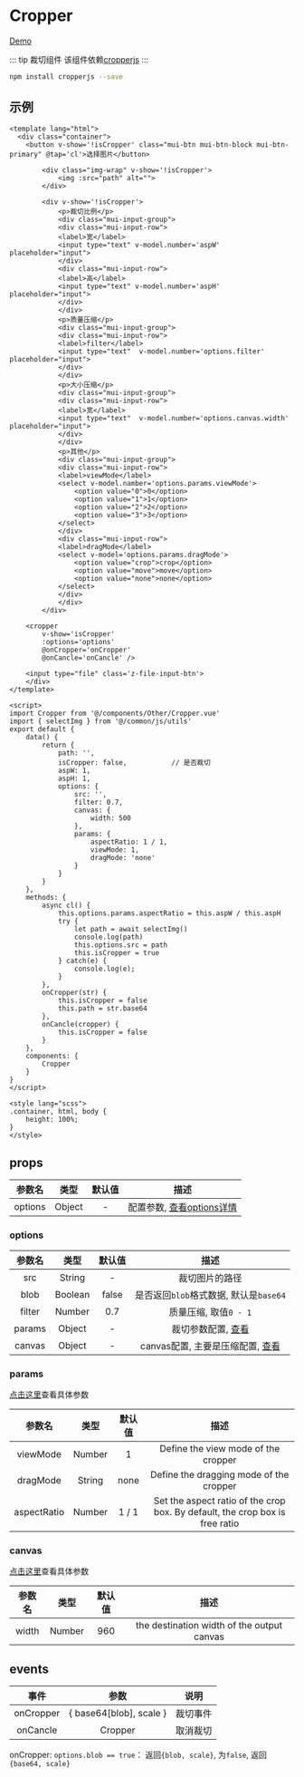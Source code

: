 # Cropper
[Demo](http://watasi.gitee.io/infozx_api/dist/#/cropper.html)

::: tip 裁切组件
该组件依赖[cropperjs](https://github.com/fengyuanchen/cropperjs)
:::
```bash
npm install cropperjs --save
```

## 示例
```vue{68}
<template lang="html">
  <div class="container">
  	<button v-show='!isCropper' class="mui-btn mui-btn-block mui-btn-primary" @tap='cl'>选择图片</button>

		<div class="img-wrap" v-show='!isCropper'>
			<img :src="path" alt="">
		</div>
		
		<div v-show='!isCropper'>
			<p>裁切比例</p>
			<div class="mui-input-group">
		    <div class="mui-input-row">
	        <label>宽</label>
	        <input type="text" v-model.number='aspW' placeholder="input">
		    </div>
		    <div class="mui-input-row">
	        <label>高</label>
	        <input type="text" v-model.number='aspH' placeholder="input">
		    </div>
			</div>
			<p>质量压缩</p>
			<div class="mui-input-group">
		    <div class="mui-input-row">
	        <label>filter</label>
	        <input type="text"  v-model.number='options.filter' placeholder="input">
		    </div>
			</div>
			<p>大小压缩</p>
			<div class="mui-input-group">
		    <div class="mui-input-row">
	        <label>宽</label>
	        <input type="text"  v-model.number='options.canvas.width' placeholder="input">
		    </div>
			</div>
			<p>其他</p>
			<div class="mui-input-group">
		    <div class="mui-input-row">
	        <label>viewMode</label>
	        <select v-model.namber='options.params.viewMode'>
	        	<option value="0">0</option>
	        	<option value="1">1</option>
	        	<option value="2">2</option>
	        	<option value="3">3</option>
	        </select>
		    </div>
		    <div class="mui-input-row">
	        <label>dragMode</label>
	        <select v-model='options.params.dragMode'>
	        	<option value="crop">crop</option>
	        	<option value="move">move</option>
	        	<option value="none">none</option>
	        </select>
		    </div>
			</div>
		</div>

  	<cropper 
  		v-show='isCropper'
  		:options='options'
  		@onCropper='onCropper'
  		@onCancle='onCancle' />

  	<input type="file" class='z-file-input-btn'>
	</div>
</template>

<script>
import Cropper from '@/components/Other/Cropper.vue'
import { selectImg } from '@/common/js/utils'
export default {
	data() {
		return {
			path: '',
			isCropper: false,			// 是否裁切
			aspW: 1,
			aspH: 1,
			options: {
				src: '',
				filter: 0.7,
				canvas: {
					width: 500
				},
				params: {
					aspectRatio: 1 / 1,
					viewMode: 1,
					dragMode: 'none'
				}
			}
		}
	},
	methods: {
		async cl() {
			this.options.params.aspectRatio = this.aspW / this.aspH
			try {
				let path = await selectImg()
				console.log(path)
				this.options.src = path
				this.isCropper = true
			} catch(e) {
				console.log(e);
			}
		},
		onCropper(str) {
			this.isCropper = false
			this.path = str.base64
		},
		onCancle(cropper) {
			this.isCropper = false
		}
	},
	components: {
		Cropper
	}
}
</script>

<style lang="scss">
.container, html, body {
	height: 100%;
}
</style>
```
## props
|参数名|类型|默认值|描述|
|:---:|:---:|:---:|:---:|
|options|Object|-|配置参数, [查看options详情](#options)|

### options
|参数名|类型|默认值|描述|
|:---:|:---:|:---:|:---:|
|src|String|-|裁切图片的路径|
|blob|Boolean|false|是否返回`blob`格式数据, 默认是`base64`|
|filter|Number|0.7|质量压缩, 取值`0 - 1`|
|params|Object|-|裁切参数配置, [查看](#params)|
|canvas|Object|-|canvas配置, 主要是压缩配置, [查看](#canvas)|

### params
[点击这里](https://github.com/fengyuanchen/cropperjs#options)查看具体参数

|参数名|类型|默认值|描述|
|:---:|:---:|:---:|:---:|
|viewMode|Number|1|Define the view mode of the cropper|
|dragMode|String|none|Define the dragging mode of the cropper|
|aspectRatio|Number|1 / 1|Set the aspect ratio of the crop box. By default, the crop box is free ratio|

### canvas
[点击这里](https://github.com/fengyuanchen/cropperjs#user-content-getcroppedcanvasoptions)查看具体参数

|参数名|类型|默认值|描述|
|:---:|:---:|:---:|:---:|
|width|Number|960|the destination width of the output canvas|

## events
|事件|参数|说明|
|:---:|:---:|:---:|
|onCropper|{ base64[blob], scale }|裁切事件|
|onCancle|Cropper|取消裁切|

onCropper: `options.blob == true`： 返回`{blob, scale}`, 为`false`, 返回`{base64, scale}`
